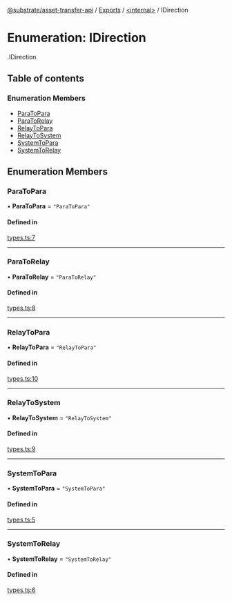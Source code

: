 [@substrate/asset-transfer-api](../README.md) / [Exports](../modules.md) / [<internal\>](../modules/internal_.md) / IDirection

# Enumeration: IDirection

[<internal>](../modules/internal_.md).IDirection

## Table of contents

### Enumeration Members

- [ParaToPara](internal_.IDirection.md#paratopara)
- [ParaToRelay](internal_.IDirection.md#paratorelay)
- [RelayToPara](internal_.IDirection.md#relaytopara)
- [RelayToSystem](internal_.IDirection.md#relaytosystem)
- [SystemToPara](internal_.IDirection.md#systemtopara)
- [SystemToRelay](internal_.IDirection.md#systemtorelay)

## Enumeration Members

### ParaToPara

• **ParaToPara** = ``"ParaToPara"``

#### Defined in

[types.ts:7](https://github.com/paritytech/asset-transfer-api/blob/b541e33/src/types.ts#L7)

___

### ParaToRelay

• **ParaToRelay** = ``"ParaToRelay"``

#### Defined in

[types.ts:8](https://github.com/paritytech/asset-transfer-api/blob/b541e33/src/types.ts#L8)

___

### RelayToPara

• **RelayToPara** = ``"RelayToPara"``

#### Defined in

[types.ts:10](https://github.com/paritytech/asset-transfer-api/blob/b541e33/src/types.ts#L10)

___

### RelayToSystem

• **RelayToSystem** = ``"RelayToSystem"``

#### Defined in

[types.ts:9](https://github.com/paritytech/asset-transfer-api/blob/b541e33/src/types.ts#L9)

___

### SystemToPara

• **SystemToPara** = ``"SystemToPara"``

#### Defined in

[types.ts:5](https://github.com/paritytech/asset-transfer-api/blob/b541e33/src/types.ts#L5)

___

### SystemToRelay

• **SystemToRelay** = ``"SystemToRelay"``

#### Defined in

[types.ts:6](https://github.com/paritytech/asset-transfer-api/blob/b541e33/src/types.ts#L6)
